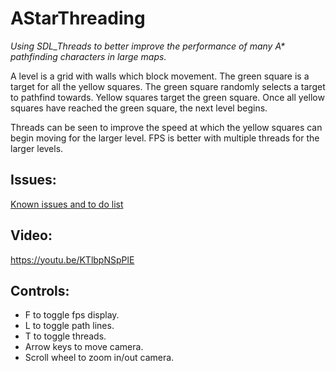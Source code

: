 # AStarThreading
*Using SDL_Threads to better improve the performance of many A\* pathfinding characters in large maps.*

A level is a grid with walls which block movement. The green square is a target for all the yellow squares. The green square randomly selects a target to pathfind towards. Yellow squares target the green square. Once all yellow squares have reached the green square, the next level begins.  

Threads can be seen to improve the speed at which the yellow squares can begin moving for the larger level. FPS is better with multiple threads for the larger levels.

## Issues:
[Known issues and to do list](https://github.com/Stephen321/AStarThreading/issues/1)

## Video:
https://youtu.be/KTlbpNSpPlE

## Controls:
- F to toggle fps display.
- L to toggle path lines.
- T to toggle threads.
- Arrow keys to move camera.
- Scroll wheel to zoom in/out camera.

